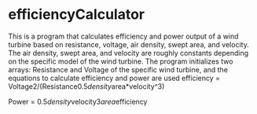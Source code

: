 # efficiencyCalculator
This is a program that calculates efficiency and power output of a wind turbine based on resistance, voltage, air density, swept area, and velocity.
The air density, swept area, and velocity are roughly constants depending on the specific model of the wind turbine.
The program initializes two arrays: Resistance and Voltage of the specific wind turbine, and the equations to calculate efficiency and power are used
efficiency = Voltage2/(Resistance0.5*density*area*velocity^3)

Power = 0.5*density*velocity3*area*efficiency

